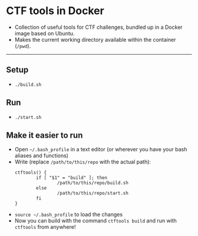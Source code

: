 # CTF tools in Docker

- Collection of useful tools for CTF challenges, bundled up in a Docker image based on Ubuntu.
- Makes the current working directory available within the container (`/pwd`).

---

## Setup
- `./build.sh`

## Run 
- `./start.sh`

## Make it easier to run 
- Open `~/.bash_profile` in a text editor (or wherever you have your bash aliases and functions)
- Write (replace `/path/to/this/repo` with the actual path):
    ```
    ctftools() {
            if [ "$1" = "build" ]; then
                    /path/to/this/repo/build.sh
            else
                    /path/to/this/repo/start.sh
            fi
    }
    ```
- `source ~/.bash_profile` to load the changes
- Now you can build with the command `ctftools build` and run with `ctftools` from anywhere!
